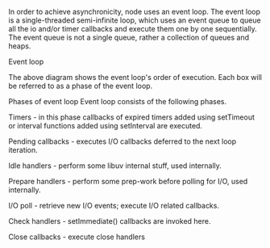 In order to achieve asynchronicity, node uses an event loop. The event loop is a single-threaded semi-infinite loop, which uses an event queue to queue all the io and/or timer callbacks and execute them one by one sequentially. The event queue is not a single queue, rather a collection of queues and heaps.

Event loop

The above diagram shows the event loop's order of execution. Each box will be referred to as a phase of the event loop.

Phases of event loop
Event loop consists of the following phases.

Timers - in this phase callbacks of expired timers added using setTimeout or interval functions added using setInterval are executed.

Pending callbacks - executes I/O callbacks deferred to the next loop iteration.

Idle handlers - perform some libuv internal stuff, used internally.

Prepare handlers - perform some prep-work before polling for I/O, used internally.

I/O poll - retrieve new I/O events; execute I/O related callbacks.

Check handlers - setImmediate() callbacks are invoked here.

Close callbacks - execute close handlers


